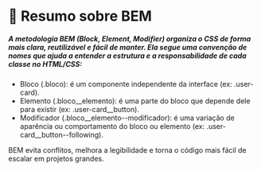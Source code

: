 # 📌 Resumo sobre BEM
##### A metodologia BEM (Block, Element, Modifier) organiza o CSS de forma mais clara, reutilizável e fácil de manter. Ela segue uma convenção de nomes que ajuda a entender a estrutura e a responsabilidade de cada classe no HTML/CSS:

- Bloco (.bloco): é um componente independente da interface (ex: .user-card).
- Elemento (.bloco__elemento): é uma parte do bloco que depende dele para existir (ex: .user-card__button).
- Modificador (.bloco__elemento--modificador): é uma variação de aparência ou comportamento do bloco ou elemento (ex: .user-card__button--following).

BEM evita conflitos, melhora a legibilidade e torna o código mais fácil de escalar em projetos grandes.